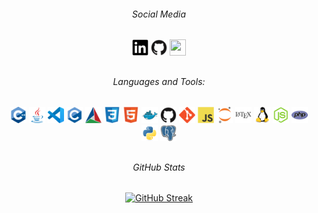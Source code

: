 <div align="center">

###### Social Media

[<img src="https://github.com/devicons/devicon/blob/v2.15.1/icons/linkedin/linkedin-plain.svg" width="26" height="26"/>](https://www.linkedin.com/in/tomasz-koziel01/)
[<img src="https://github.com/devicons/devicon/blob/v2.15.1/icons/github/github-original.svg"  width="26" height="26"/>](https://github.com/tomekkoziel)
[<img src="https://github.com/FortAwesome/Font-Awesome/blob/6.x/svgs/brands/discord.svg"  width="26" height="26"/>](https://discordapp.com/users/285132990470946816)

##

###### Languages and Tools:

<p>
    <img src="https://github.com/devicons/devicon/blob/v2.15.1/icons/cplusplus/cplusplus-original.svg" width="26" height="26"/>
    <img src="https://github.com/devicons/devicon/blob/v2.15.1/icons/java/java-original.svg" width="26" height="26"/>
    <img src="https://github.com/devicons/devicon/blob/v2.15.1/icons/vscode/vscode-original.svg" width="26" height="26"/>
    <img src="https://github.com/devicons/devicon/blob/v2.15.1/icons/c/c-original.svg" width="26" height="26"/>
    <img src="https://github.com/devicons/devicon/blob/v2.15.1/icons/cmake/cmake-original.svg" width="26" height="26"/>
    <img src="https://github.com/devicons/devicon/blob/v2.15.1/icons/css3/css3-original.svg" width="26" height="26"/>
    <img src="https://github.com/devicons/devicon/blob/v2.15.1/icons/html5/html5-original.svg" width="26" height="26"/>
    <img src="https://github.com/devicons/devicon/blob/v2.15.1/icons/docker/docker-original.svg" width="26" height="26"/>
    <img src="https://github.com/devicons/devicon/blob/v2.15.1/icons/github/github-original.svg" width="26" height="26"/>
    <img src="https://github.com/devicons/devicon/blob/v2.15.1/icons/git/git-original.svg" width="26" height="26"/>
    <img src="https://github.com/devicons/devicon/blob/v2.15.1/icons/javascript/javascript-original.svg" width="26" height="26"/>
    <img src="https://github.com/devicons/devicon/blob/v2.15.1/icons/jupyter/jupyter-original.svg" width="26" height="26"/>
    <img src="https://github.com/devicons/devicon/blob/v2.15.1/icons/latex/latex-original.svg" width="26" height="26"/>
    <img src="https://github.com/devicons/devicon/blob/v2.15.1/icons/linux/linux-original.svg" width="26" height="26"/>
    <img src="https://github.com/devicons/devicon/blob/v2.15.1/icons/nodejs/nodejs-original.svg" width="26" height="26"/>
    <img src="https://github.com/devicons/devicon/blob/v2.15.1/icons/php/php-original.svg" width="26" height="26"/>
    <img src="https://github.com/devicons/devicon/blob/v2.15.1/icons/python/python-original.svg" width="26" height="26"/>
    <img src="https://github.com/devicons/devicon/blob/v2.15.1/icons/postgresql/postgresql-original.svg" width="26" height="26"/>
</p>

##

###### GitHub Stats

[![GitHub Streak](http://github-readme-streak-stats.herokuapp.com?user=tomekkoziel&theme=transparent)](https://git.io/streak-stats)

</div>